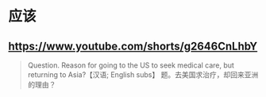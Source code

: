 # 应该

## https://www.youtube.com/shorts/g2646CnLhbY

> Question. Reason for going to the US to seek medical care, but returning to Asia?【汉语; English subs】
> 题。去美国求治疗，却回来亚洲的理由？
